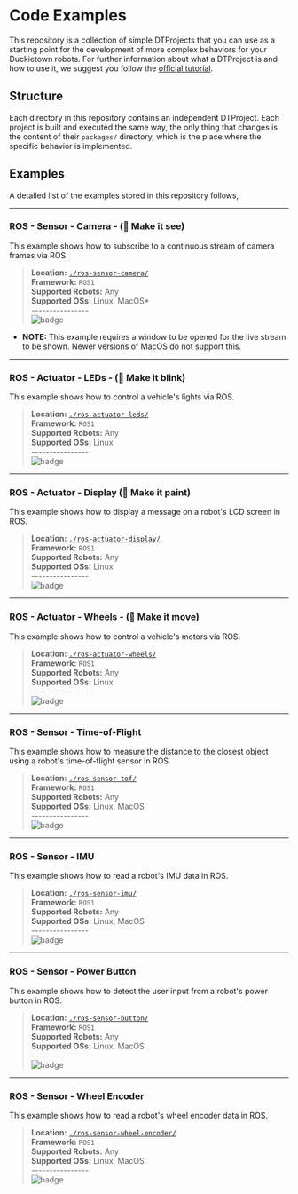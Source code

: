 # Code Examples

This repository is a collection of simple DTProjects that you can use as a starting point for the development of more complex behaviors for your Duckietown robots. For further information about what a DTProject is and how to use it, we suggest you follow 
the [official tutorial](https://docs.duckietown.com/daffy/devmanual-software/beginner/dtproject/index.html).


## Structure

Each directory in this repository contains an independent DTProject. Each project is built and executed the same way, the only thing that changes is the content of their `packages/` directory, which is the place where the specific behavior is implemented.

## Examples

A detailed list of the examples stored in this repository follows,

---

### ROS - Sensor - Camera - (💬 Make it see)

This example shows how to subscribe to a continuous stream of camera frames via ROS.

> **Location:** [`./ros-sensor-camera/`](./ros-sensor-camera/) \
**Framework:** `ROS1` \
**Supported Robots:** Any \
**Supported OSs:** Linux, MacOS* \
---------------- \
![badge](https://shields.io/badge/status-ready-green?&style=plastic)

* **NOTE:** This example requires a window to be opened for the live stream to be shown. Newer versions of MacOS do not support this.


---


### ROS - Actuator - LEDs - (💬 Make it blink)

This example shows how to control a vehicle's lights via ROS.

> **Location:** [`./ros-actuator-leds/`](./ros-actuator-leds/) \
**Framework:** `ROS1` \
**Supported Robots:** Any \
**Supported OSs:** Linux \
---------------- \
![badge](https://shields.io/badge/status-ready-green?&style=plastic)


---


### ROS - Actuator - Display (💬 Make it paint)

This example shows how to display a message on a robot's LCD screen in ROS.

> **Location:** [`./ros-actuator-display/`](./ros-actuator-display/) \
**Framework:** `ROS1` \
**Supported Robots:** Any \
**Supported OSs:** Linux \
---------------- \
![badge](https://shields.io/badge/status-ready-green?&style=plastic)



---


### ROS - Actuator - Wheels - (💬 Make it move)

This example shows how to control a vehicle's motors via ROS.

> **Location:** [`./ros-actuator-wheels/`](./ros-actuator-wheels/) \
**Framework:** `ROS1` \
**Supported Robots:** Any \
**Supported OSs:** Linux \
---------------- \
![badge](https://shields.io/badge/status-ready-green?&style=plastic)


---


### ROS - Sensor - Time-of-Flight

This example shows how to measure the distance to the closest object using a robot's time-of-flight sensor in ROS.

> **Location:** [`./ros-sensor-tof/`](./ros-sensor-tof/) \
**Framework:** `ROS1` \
**Supported Robots:** Any \
**Supported OSs:** Linux, MacOS \
---------------- \
![badge](https://shields.io/badge/status-ready-green?&style=plastic)


---


### ROS - Sensor - IMU

This example shows how to read a robot's IMU data in ROS.

> **Location:** [`./ros-sensor-imu/`](./ros-sensor-imu/) \
**Framework:** `ROS1` \
**Supported Robots:** Any \
**Supported OSs:** Linux, MacOS \
---------------- \
![badge](https://shields.io/badge/status-ready-green?&style=plastic)


---


### ROS - Sensor - Power Button

This example shows how to detect the user input from a robot's power button in ROS.

> **Location:** [`./ros-sensor-button/`](./ros-sensor-button/) \
**Framework:** `ROS1` \
**Supported Robots:** Any \
**Supported OSs:** Linux, MacOS \
---------------- \
![badge](https://shields.io/badge/status-ready-green?&style=plastic)


---


### ROS - Sensor - Wheel Encoder

This example shows how to read a robot's wheel encoder data in ROS.

> **Location:** [`./ros-sensor-wheel-encoder/`](./ros-sensor-wheel-encoder/) \
**Framework:** `ROS1` \
**Supported Robots:** Any \
**Supported OSs:** Linux, MacOS \
---------------- \
![badge](https://shields.io/badge/status-ready-green?&style=plastic)
